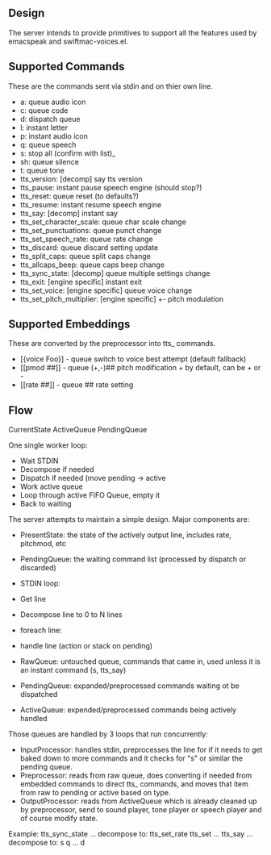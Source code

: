 ## Design

The server intends to provide primitives to support all the features used by
emacspeak and swiftmac-voices.el.

## Supported Commands

These are the commands sent via stdin and on thier own line.

- a: queue audio icon
- c: queue code
- d: dispatch queue
- l: instant letter
- p: instant audio icon
- q: queue speech
- s: stop all (confirm with list)_
- sh: queue silence
- t: queue tone
- tts_version: [decomp] say tts version
- tts_pause: instant pause speech engine (should stop?)
- tts_reset: queue reset (to defaults?)
- tts_resume: instant resume speech engine
- tts_say: [decomp] instant say
- tts_set_character_scale: queue char scale change
- tts_set_punctuations: queue punct change
- tts_set_speech_rate: queue rate change
- tts_discard: queue discard setting update
- tts_split_caps: queue split caps change
- tts_allcaps_beep: queue caps beep change
- tts_sync_state: [decomp] queue multiple settings change
- tts_exit: [engine specific] instant exit
- tts_set_voice: [engine specific] queue voice change
- tts_set_pitch_multiplier: [engine specific] +- pitch modulation


## Supported Embeddings

These are converted by the preprocessor into tts_ commands.

- [{voice Foo}] - queue switch to voice best attempt (default fallback)
- [[pmod ##]] - queue (+,-)## pitch modification + by default, can be + or -
- [[rate ##]] - queue ## rate setting


## Flow

CurrentState
ActiveQueue 
PendingQueue

One single worker loop:

- Wait STDIN
- Decompose if needed
- Dispatch if needed (move pending -> active
- Work active queue
- Loop through active FIFO Queue, empty it 
- Back to waiting


The server attempts to maintain a simple design.  Major components are:

- PresentState: the state of the actively output line, includes rate, pitchmod,
  etc
- PendingQueue: the waiting command list (processed by dispatch or discarded)

- STDIN loop:
 - Get line
 - Decompose line to 0 to N lines
 - foreach line:
  - handle line (action or stack on pending)

- RawQueue: untouched queue, commands that came in, used unless it is an instant
  command (s, tts_say)
- PendingQueue: expanded/preprocessed commands waiting ot be dispatched
- ActiveQueue: expended/preprocessed commands being actively handled

Those queues are handled by 3 loops that run concurrently:
- InputProcessor: handles stdin, preprocesses the line for if it needs to get
  baked down to more commands and it checks for "s" or similar the pending
  queue.
- Preprocessor: reads from raw queue, does converting if needed from embedded
  commands to direct tts_ commands, and moves that item from raw to pending or
  active based on type.
- OutputProcessor: reads from ActiveQueue which is already cleaned up by
  preprocessor, send to sound player, tone player or speech player and of course
  modify state.

Example: tts_sync_state ...  decompose to: tts_set_rate tts_set ...  tts_say ...
 decompose to: s q ...  d
 
